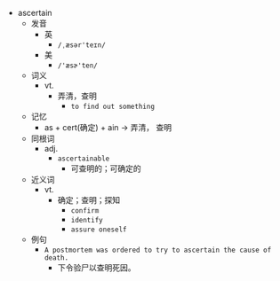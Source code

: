 - ascertain
  - 发音
    - 英
      - `/ˌæsər'teɪn/`
    - 美
      - `/'æsɚ'ten/`
  - 词义
    - vt.
      - 弄清，查明
        - `to find out something`
  - 记忆
    - as + cert(确定) + ain → 弄清， 查明
  - 同根词
    - adj.
      - `ascertainable`
        - 可查明的；可确定的
  - 近义词
    - vt.
      - 确定；查明；探知
        - `confirm`
        - `identify`
        - `assure oneself`
  - 例句
    - `A postmortem was ordered to try to ascertain the cause of death.`
      - 下令验尸以查明死因。

